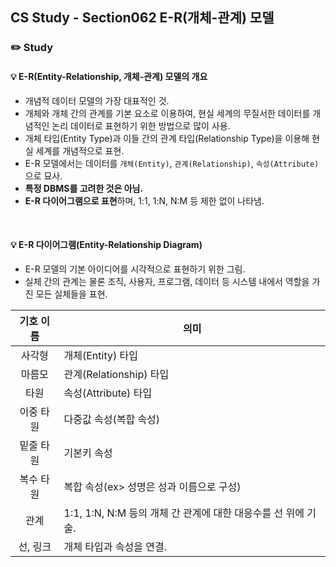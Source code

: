 ## CS Study - Section062 E-R(개체-관계) 모델
### ✏️ Study
#### 💡 E-R(Entity-Relationship, 개체-관계) 모델의 개요
- 개념적 데이터 모델의 가장 대표적인 것.
- 개체와 개체 간의 관계를 기본 요소로 이용하여, 현실 세계의 무질서한 데이터를 개념적인 논리 데이터로 표현하기 위한 방법으로 많이 사용.
- 개체 타입(Entity Type)과 이들 간의 관계 타입(Relationship Type)을 이용해 현실 세계를 개념적으로 표현.
- E-R 모델에서는 데이터를 `개체(Entity)`, `관계(Relationship)`, `속성(Attribute)`으로 묘사.
- **특정 DBMS를 고려한 것은 아님.**
- **E-R 다이어그램으로 표현**하며, 1:1, 1:N, N:M 등 제한 없이 나타냄.
<br>

#### 💡 E-R 다이어그램(Entity-Relationship Diagram)
- E-R 모델의 기본 아이디어를 시각적으로 표현하기 위한 그림.
- 실체 간의 관계는 물론 조직, 사용자, 프로그램, 데이터 등 시스템 내에서 역할을 가진 모든 실체들을 표현.<br>

| 기호 이름 | 의미 |
|:-------:|-------------------|
| 사각형 | 개체(Entity) 타입 |
| 마름모 | 관계(Relationship) 타입 |
| 타원 | 속성(Attribute) 타입 |
| 이중 타원 | 다중값 속성(복합 속성) |
| 밑줄 타원 | 기본키 속성 |
| 복수 타원 | 복합 속성(ex> 성명은 성과 이름으로 구성) |
| 관계 | 1:1, 1:N, N:M 등의 개체 간 관계에 대한 대응수를 선 위에 기술. |
| 선, 링크 | 개체 타입과 속성을 연결. |
<br>
